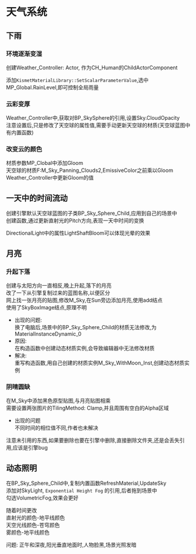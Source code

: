 # 天气系统
## 下雨
### 环境逐渐变湿
创建Weather_Controller: Actor, 作为CH_Human的ChildActorComponent  

添加`KismetMaterialLibrary::SetScalarParameterValue`,选中MP_Global.RainLevel,即可控制全局雨量  

### 云彩变厚
Weather_Controller中,获取对BP_SkySphere的引用,设置Sky.CloudOpacity  
注意设置后,只是修改了天空球的属性值,需要手动更新天空球的材质(天空球蓝图中有内置函数)  

### 改变云的颜色
材质参数MP_Clobal中添加Gloom  
天空球的材质F:M_Sky_Panning_Clouds2,EmissiveColor之前乘以Gloom  
Weather_Controller中更新Gloom的值

## 一天中的时间流动
创建引擎默认天空球蓝图的子类BP_Sky_Sphere_Child,应用到自己的场景中  
创建函数,通过更新直射光的Pitch方向,表现一天中时间的变换  

DirectionalLight中的属性LightShaftBloom可以体现光晕的效果  

## 月亮
### 升起下落  
创建与太阳方向一直相反,晚上升起,落下的月亮  
改了一下从引擎复制过来的蓝图名称,以便区分  
网上找一张月亮的贴图,修改M_Sky,在Sun旁边添加月亮,使用add结点  
使用了SkyBoxImage结点,原理不明  

+ 出现的问题:  
换了电脑后,场景中的BP_Sky_Sphere_Child的材质无法修改,为MaterialInstanceDynamic_0  
+ 原因:  
在构造函数中创建动态材质实例,会导致编辑器中无法修改材质  
+ 解决:  
重写构造函数,用自己创建的材质实例M_Sky_WithMoon_Inst,创建动态材质实例  

### 阴晴圆缺
在M_Sky中添加黑色原型贴图,与月亮贴图相乘  
需要设置两张图片的TilingMethod: Clamp,并且周围有空白的Alpha区域  

+ 出现的问题  
不同时间的相位值不同,作者也未解决  

注意未引用的东西,如果要删除也要在引擎中删除,直接删除文件夹,还是会丢失引用,应该是引擎bug  

## 动态照明
在BP_Sky_Sphere_Child中,复制内置函数RefreshMaterial,UpdateSky  
添加对SkyLight, `Exponential Height Fog` 的引用,后者拖到场景中  
勾选VolumetricFog,效果会更好  

随着时间更改  
直射光的颜色-地平线颜色  
天空光线颜色-苍穹颜色  
雾颜色-地平线颜色  

问题: 正午和深夜,阳光垂直地面时,人物脸黑,场景光照发暗  
